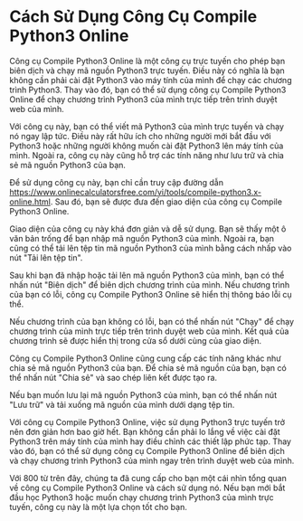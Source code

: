 Cách Sử Dụng Công Cụ Compile Python3 Online
===========================================

Công cụ Compile Python3 Online là một công cụ trực tuyến cho phép bạn biên dịch và chạy mã nguồn Python3 trực tuyến. Điều này có nghĩa là bạn không cần phải cài đặt Python3 vào máy tính của mình để chạy các chương trình Python3. Thay vào đó, bạn có thể sử dụng công cụ Compile Python3 Online để chạy chương trình Python3 của mình trực tiếp trên trình duyệt web của mình.

Với công cụ này, bạn có thể viết mã Python3 của mình trực tuyến và chạy nó ngay lập tức. Điều này rất hữu ích cho những người mới bắt đầu với Python3 hoặc những người không muốn cài đặt Python3 lên máy tính của mình. Ngoài ra, công cụ này cũng hỗ trợ các tính năng như lưu trữ và chia sẻ mã nguồn Python3 của bạn.

Để sử dụng công cụ này, bạn chỉ cần truy cập đường dẫn <https://www.onlinecalculatorsfree.com/vi/tools/compile-python3.x-online.html>. Sau đó, bạn sẽ được đưa đến giao diện của công cụ Compile Python3 Online.

Giao diện của công cụ này khá đơn giản và dễ sử dụng. Bạn sẽ thấy một ô văn bản trống để bạn nhập mã nguồn Python3 của mình. Ngoài ra, bạn cũng có thể tải lên tệp tin mã nguồn Python3 của mình bằng cách nhấp vào nút "Tải lên tệp tin".

Sau khi bạn đã nhập hoặc tải lên mã nguồn Python3 của mình, bạn có thể nhấn nút "Biên dịch" để biên dịch chương trình của mình. Nếu chương trình của bạn có lỗi, công cụ Compile Python3 Online sẽ hiển thị thông báo lỗi cụ thể.

Nếu chương trình của bạn không có lỗi, bạn có thể nhấn nút "Chạy" để chạy chương trình của mình trực tiếp trên trình duyệt web của mình. Kết quả của chương trình sẽ được hiển thị trong cửa sổ dưới cùng của giao diện.

Công cụ Compile Python3 Online cũng cung cấp các tính năng khác như chia sẻ mã nguồn Python3 của bạn. Để chia sẻ mã nguồn của bạn, bạn có thể nhấn nút "Chia sẻ" và sao chép liên kết được tạo ra.

Nếu bạn muốn lưu lại mã nguồn Python3 của mình, bạn có thể nhấn nút "Lưu trữ" và tải xuống mã nguồn của mình dưới dạng tệp tin.

Với công cụ Compile Python3 Online, việc sử dụng Python3 trực tuyến trở nên đơn giản hơn bao giờ hết. Bạn không cần phải lo lắng về việc cài đặt Python3 trên máy tính của mình hay điều chỉnh các thiết lập phức tạp. Thay vào đó, bạn có thể sử dụng công cụ Compile Python3 Online để biên dịch và chạy chương trình Python3 của mình ngay trên trình duyệt web của mình.

Với 800 từ trên đây, chúng ta đã cung cấp cho bạn một cái nhìn tổng quan về công cụ Compile Python3 Online và cách sử dụng nó. Nếu bạn mới bắt đầu học Python3 hoặc muốn chạy chương trình Python3 của mình trực tuyến, công cụ này là một lựa chọn tốt cho bạn.